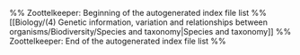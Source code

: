 %% Zoottelkeeper: Beginning of the autogenerated index file list  %%
 [[Biology/(4) Genetic information, variation and relationships between organisms/Biodiversity/Species and taxonomy|Species and taxonomy]]
%% Zoottelkeeper: End of the autogenerated index file list  %%
